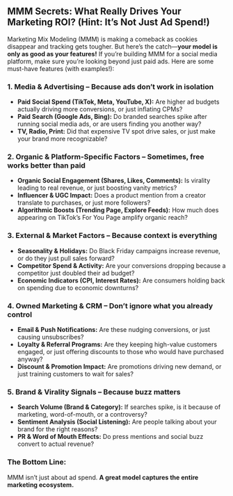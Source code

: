 ## **MMM Secrets: What Really Drives Your Marketing ROI? (Hint: It’s Not Just Ad Spend!)**  

Marketing Mix Modeling (MMM) is making a comeback as cookies disappear and tracking gets tougher. But here’s the catch—**your model is only as good as your features!** If you’re building MMM for a social media platform, make sure you’re looking beyond just paid ads. Here are some must-have features (with examples!):  

### **1. Media & Advertising** – Because ads don’t work in isolation  
- **Paid Social Spend (TikTok, Meta, YouTube, X):** Are higher ad budgets actually driving more conversions, or just inflating CPMs?  
- **Paid Search (Google Ads, Bing):** Do branded searches spike after running social media ads, or are users finding you another way?  
- **TV, Radio, Print:** Did that expensive TV spot drive sales, or just make your brand more recognizable?  

### **2. Organic & Platform-Specific Factors** – Sometimes, free works better than paid  
- **Organic Social Engagement (Shares, Likes, Comments):** Is virality leading to real revenue, or just boosting vanity metrics?  
- **Influencer & UGC Impact:** Does a product mention from a creator translate to purchases, or just more followers?  
- **Algorithmic Boosts (Trending Page, Explore Feeds):** How much does appearing on TikTok’s For You Page amplify organic reach?  

### **3. External & Market Factors** – Because context is everything  
- **Seasonality & Holidays:** Do Black Friday campaigns increase revenue, or do they just pull sales forward?  
- **Competitor Spend & Activity:** Are your conversions dropping because a competitor just doubled their ad budget?  
- **Economic Indicators (CPI, Interest Rates):** Are consumers holding back on spending due to economic downturns?  

### **4. Owned Marketing & CRM** – Don’t ignore what you already control  
- **Email & Push Notifications:** Are these nudging conversions, or just causing unsubscribes?  
- **Loyalty & Referral Programs:** Are they keeping high-value customers engaged, or just offering discounts to those who would have purchased anyway?  
- **Discount & Promotion Impact:** Are promotions driving new demand, or just training customers to wait for sales?  

### **5. Brand & Virality Signals** – Because buzz matters  
- **Search Volume (Brand & Category):** If searches spike, is it because of marketing, word-of-mouth, or a controversy?  
- **Sentiment Analysis (Social Listening):** Are people talking about your brand for the right reasons?  
- **PR & Word of Mouth Effects:** Do press mentions and social buzz convert to actual revenue?  

### **The Bottom Line:**  
MMM isn’t just about ad spend. **A great model captures the entire marketing ecosystem.** 

